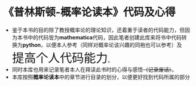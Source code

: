 # 《普林斯顿-概率论读本》代码及心得
- 鉴于本书的目的除了教授概率论的理论知识，还着重于读者的代码能力，但因为本书中的代码皆为**mathematica**代码，因此笔者创建此库来将书中代码转换为**python**，以便本人参考（同样对概率论该兴趣的同袍也可以参考）及<font size=6>提高个人代码能力</font>。  
- 同时本库也用来记录笔者本人在拜读此书时的心得与感悟~~（记录废话）~~。
- 本库按照**概率论读本**中的章节进行目录的划分，以便更好找到代码所属的部分
